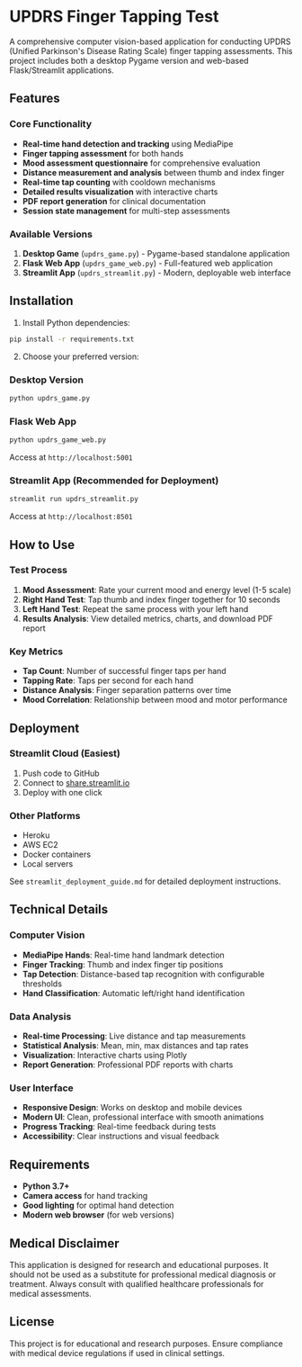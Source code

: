 # UPDRS Finger Tapping Test

A comprehensive computer vision-based application for conducting UPDRS (Unified Parkinson's Disease Rating Scale) finger tapping assessments. This project includes both a desktop Pygame version and web-based Flask/Streamlit applications.

## Features

### Core Functionality
- **Real-time hand detection and tracking** using MediaPipe
- **Finger tapping assessment** for both hands
- **Mood assessment questionnaire** for comprehensive evaluation
- **Distance measurement and analysis** between thumb and index finger
- **Real-time tap counting** with cooldown mechanisms
- **Detailed results visualization** with interactive charts
- **PDF report generation** for clinical documentation
- **Session state management** for multi-step assessments

### Available Versions
1. **Desktop Game** (`updrs_game.py`) - Pygame-based standalone application
2. **Flask Web App** (`updrs_game_web.py`) - Full-featured web application
3. **Streamlit App** (`updrs_streamlit.py`) - Modern, deployable web interface

## Installation

1. Install Python dependencies:
```bash
pip install -r requirements.txt
```

2. Choose your preferred version:

### Desktop Version
```bash
python updrs_game.py
```

### Flask Web App
```bash
python updrs_game_web.py
```
Access at `http://localhost:5001`

### Streamlit App (Recommended for Deployment)
```bash
streamlit run updrs_streamlit.py
```
Access at `http://localhost:8501`

## How to Use

### Test Process
1. **Mood Assessment**: Rate your current mood and energy level (1-5 scale)
2. **Right Hand Test**: Tap thumb and index finger together for 10 seconds
3. **Left Hand Test**: Repeat the same process with your left hand
4. **Results Analysis**: View detailed metrics, charts, and download PDF report

### Key Metrics
- **Tap Count**: Number of successful finger taps per hand
- **Tapping Rate**: Taps per second for each hand
- **Distance Analysis**: Finger separation patterns over time
- **Mood Correlation**: Relationship between mood and motor performance

## Deployment

### Streamlit Cloud (Easiest)
1. Push code to GitHub
2. Connect to [share.streamlit.io](https://share.streamlit.io)
3. Deploy with one click

### Other Platforms
- Heroku
- AWS EC2
- Docker containers
- Local servers

See `streamlit_deployment_guide.md` for detailed deployment instructions.

## Technical Details

### Computer Vision
- **MediaPipe Hands**: Real-time hand landmark detection
- **Finger Tracking**: Thumb and index finger tip positions
- **Tap Detection**: Distance-based tap recognition with configurable thresholds
- **Hand Classification**: Automatic left/right hand identification

### Data Analysis
- **Real-time Processing**: Live distance and tap measurements
- **Statistical Analysis**: Mean, min, max distances and tap rates
- **Visualization**: Interactive charts using Plotly
- **Report Generation**: Professional PDF reports with charts

### User Interface
- **Responsive Design**: Works on desktop and mobile devices
- **Modern UI**: Clean, professional interface with smooth animations
- **Progress Tracking**: Real-time feedback during tests
- **Accessibility**: Clear instructions and visual feedback

## Requirements

- **Python 3.7+**
- **Camera access** for hand tracking
- **Good lighting** for optimal hand detection
- **Modern web browser** (for web versions)

## Medical Disclaimer

This application is designed for research and educational purposes. It should not be used as a substitute for professional medical diagnosis or treatment. Always consult with qualified healthcare professionals for medical assessments.

## License

This project is for educational and research purposes. Ensure compliance with medical device regulations if used in clinical settings.

